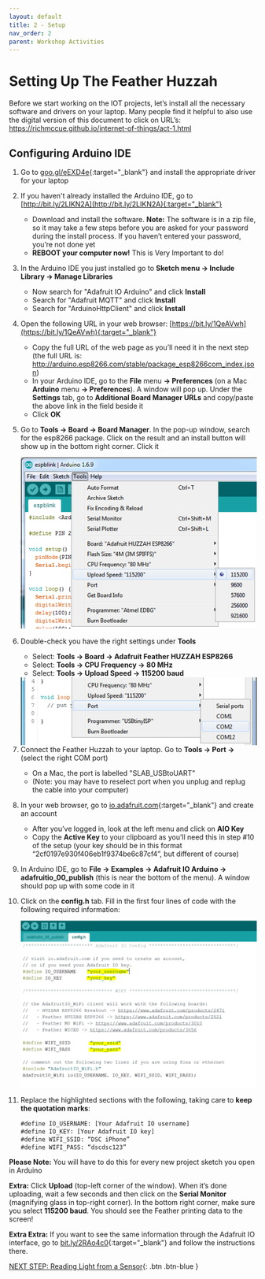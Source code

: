 ```yaml
---
layout: default
title: 2 - Setup
nav_order: 2
parent: Workshop Activities
---
```


# Setting Up The Feather Huzzah

Before we start working on the IOT projects, let’s install all the necessary software and drivers on your laptop. Many people find it helpful to also use the digital version of this document to click on URL’s: https://richmccue.github.io/internet-of-things/act-1.html

## Configuring Arduino IDE
1.  Go to [goo.gl/eEXD4e](goo.gl/eEXD4e){:target="_blank"} and install the appropriate driver for your laptop
2.  If you haven't already installed the Arduino IDE, go to [http://bit.ly/2LIKN2A](http://bit.ly/2LIKN2A){:target="_blank"}
    -   Download and install the software. **Note:** The software is in a zip file, so it may take a few steps before you are asked for your password during the install process. If you haven’t entered your password, you’re not done yet
    -   **REBOOT your computer now!** This is Very Important to do!
3.  In the Arduino IDE you just installed go to **Sketch menu -> Include Library -> Manage Libraries**
    -   Now search for "Adafruit IO Arduino" and click **Install**
    -   Search for "Adafruit MQTT" and click **Install**
    -   Search for "ArduinoHttpClient" and click **Install**
4.  Open the following URL in your web browser: [https://bit.ly/1QeAVwh](https://bit.ly/1QeAVwh){:target="_blank"}
    -   Copy the full URL of the web page as you’ll need it in the next step (the full URL is: http://arduino.esp8266.com/stable/package_esp8266com_index.json)
    -   In your Arduino IDE, go to the **File** menu **-> Preferences** (on a Mac **Arduino** menu **-> Preferences**). A window will pop up. Under the **Settings** tab, go to **Additional Board Manager URLs** and copy/paste the above link in the field beside it
    -   Click **OK**
5.  Go to **Tools -> Board -> Board Manager**. In the pop-up window, search for the esp8266 package. Click on the result and an install button will show up in the bottom right corner. Click it

    <img src="images/act-1/5-menu.png" alt="board manager" style="width:720px;">

6.  Double-check you have the right settings under **Tools**
    -   Select: **Tools -> Board -> Adafruit Feather HUZZAH ESP8266**
    -   Select: **Tools -> CPU Frequency -> 80 MHz**
    -   Select: **Tools -> Upload Speed -> 115200 baud**

    <img src="images/act-1/7-menu.png" alt="alt board manager" style="float:right;width:480px;">

7.  Connect the Feather Huzzah to your laptop. Go to **Tools -> Port ->** (select the right COM port)
    -   On a Mac, the port is labelled "SLAB_USBtoUART"
    -   (Note: you may have to reselect port when you unplug and replug the cable into your computer)
8.  In your web browser, go to [io.adafruit.com](io.adafruit.com){:target="_blank"} and create an account
    -   After you’ve logged in, look at the left menu and click on **AIO Key**
    -   Copy the **Active Key** to your clipboard as you’ll need this in step #10 of the setup (your key should be in this format “2cf0197e930f406eb1f9374be6c87cf4”, but different of course)
9.  In Arduino IDE, go to **File -> Examples -> Adafruit IO Arduino -> adafruitio_00_publish** (this is near the bottom of the menu). A window should pop up with some code in it
10.  Click on the **config.h** tab. Fill in the first four lines of code with the following required information:

     <img src="images/act-1/10-config.png" alt="config" style="width:720px;">

11.  Replace the highlighted sections with the following, taking care to **keep the quotation marks**:

     ```
     #define IO_USERNAME: [Your Adafruit IO username]
     #define IO_KEY: [Your Adafruit IO key]
     #define WIFI_SSID: “DSC iPhone”
     #define WIFI_PASS: “dscdsc123”
     ```

**Please Note:** You will have to do this for every new project sketch you open in Arduino

**Extra:** Click **Upload** (top-left corner of the window). When it’s done uploading, wait a few seconds and then click on the **Serial Monitor** (magnifying glass in top-right corner). In the bottom right corner, make sure you select **115200 baud**. You should see the Feather printing data to the screen!

**Extra Extra:** If you want to see the same information through the Adafruit IO interface, go to [bit.ly/2RAo4c0](bit.ly/2RAo4c0){:target="_blank"} and follow the instructions there.

[NEXT STEP: Reading Light from a Sensor](act-2.html){: .btn .btn-blue }
